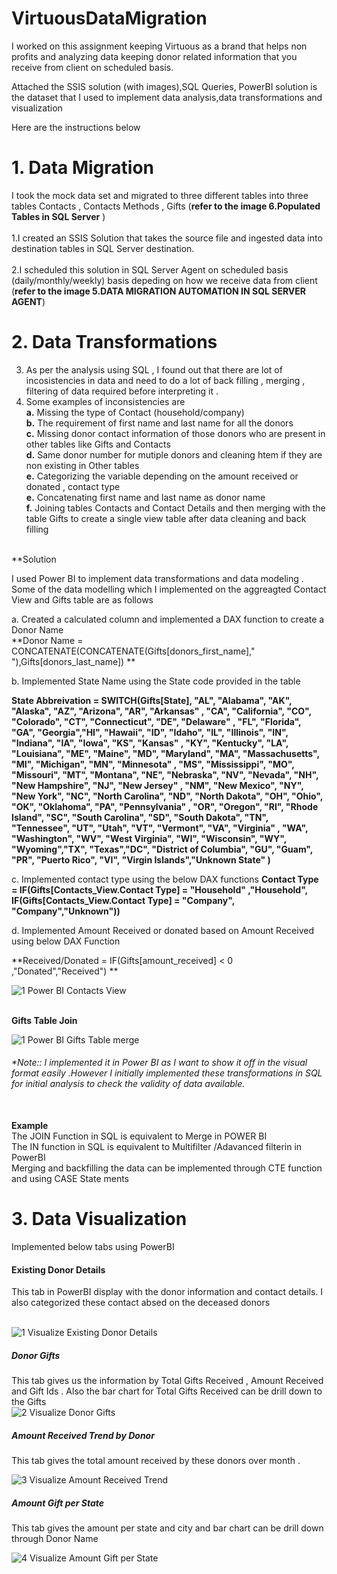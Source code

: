 # VirtuousDataMigration


I worked on this assignment keeping Virtuous as a brand that helps non profits and analyzing data keeping donor related information that you receive from client on scheduled basis. <br>

Attached the SSIS solution (with images),SQL Queries, PowerBI solution is the dataset that I used to implement data analysis,data transformations and visualization <br>

Here are the instructions below <br>

# 1. Data Migration <br> 

I took the mock data set and migrated to three different tables into three tables Contacts , Contacts Methods , Gifts (**refer to the image 6.Populated Tables in SQL Server** ) <br>
<br>
1.I created an SSIS Solution that takes the source file and ingested data into destination tables in SQL Server destination. <br><br>
2.I  scheduled this solution in SQL Server Agent on scheduled basis (daily/monthly/weekly) basis depeding on how we receive data from client  (**refer to the image 5.DATA MIGRATION AUTOMATION IN SQL SERVER AGENT**) <br>

# 2. Data Transformations <br> 
3. As per the analysis using SQL , I found out that there are lot of incosistencies in data and need to do a lot of back filling , merging , filtering of data required before interpreting it . <br>
4. Some examples of inconsistencies are  <br> **a.** Missing the type of Contact (household/company) <br> **b.** The requirement of first name and last name for all the donors <br> **c.** Missing donor contact information of those donors who are present in other tables like Gifts and Contacts <br> **d.** Same donor number for mutiple donors and cleaning htem if they are non existing in Other tables <br> **e.** Categorizing the variable depending on the amount received or donated , contact type <br> **e.** Concatenating first name and last name as donor name <br> **f.** Joining tables Contacts and Contact Details and then merging with the table Gifts to create a single view  table after data cleaning and back filling <br> <br>

**Solution <br>

I used Power BI to implement data transformations and data modeling .<br>
Some of the data modelling which I implemented on the aggreagted Contact View and Gifts table are as follows <br>

a. Created a calculated column and implemented a DAX function to create a Donor Name <br>
**Donor Name = CONCATENATE(CONCATENATE(Gifts[donors_first_name]," "),Gifts[donors_last_name]) **<br>

b. Implemented State Name using the State code provided in the table  <br>

**State Abbreivation = SWITCH(Gifts[State], "AL", "Alabama", "AK", "Alaska", "AZ", "Arizona", "AR", "Arkansas"
, "CA", "California", "CO", "Colorado", "CT", "Connecticut", "DE", "Delaware"
, "FL", "Florida", "GA", "Georgia","HI", "Hawaii", "ID", "Idaho", "IL", "Illinois", "IN", "Indiana", "IA", "Iowa", "KS", "Kansas"
, "KY", "Kentucky", "LA", "Louisiana", "ME", "Maine", "MD", "Maryland", "MA", "Massachusetts", "MI", "Michigan", "MN", "Minnesota"
, "MS", "Mississippi", "MO", "Missouri", "MT", "Montana", "NE", "Nebraska", "NV", "Nevada", "NH", "New Hampshire", "NJ", "New Jersey"
, "NM", "New Mexico", "NY", "New York", "NC", "North Carolina", "ND", "North Dakota", "OH", "Ohio", "OK", "Oklahoma", "PA", "Pennsylvania"
, "OR", "Oregon", "RI", "Rhode Island", "SC", "South Carolina", "SD", "South Dakota", "TN", "Tennessee", "UT", "Utah", "VT", "Vermont", "VA", "Virginia"
, "WA", "Washington", "WV", "West Virginia", "WI", "Wisconsin", "WY", "Wyoming","TX", "Texas","DC", "District of Columbia", "GU", "Guam", "PR", "Puerto Rico", "VI", "Virgin Islands","Unknown State" )** <br>

c. Implemented contact type using the below DAX functions 
**Contact Type = IF(Gifts[Contacts_View.Contact Type] = "Household" ,"Household", IF(Gifts[Contacts_View.Contact Type] = "Company", "Company","Unknown"))**<br>

d. Implemented Amount Received or donated based on Amount Received using below DAX Function <br>

**Received/Donated = IF(Gifts[amount_received] < 0 ,"Donated","Received") **<br>

![1  Power BI Contacts View](https://user-images.githubusercontent.com/12963112/192725386-9b4bb24d-0142-45e4-a7a2-f4cee44b1330.png)


<br> **Gifts Table Join** <br>


![1  Power BI Gifts Table merge](https://user-images.githubusercontent.com/12963112/192725974-0cf71988-3801-44c4-b89f-86b179ba6586.png)



###### *Note:: I implemented it in Power BI as I want to show it off in the visual format easily .However I initially implemented these transformations in SQL for initial analysis to check the validity of data available. <br><br>

**Example <br>**
The JOIN Function in SQL is equivalent to Merge in POWER BI <br>
The IN function in SQL is equivalent to Multifilter /Adavanced filterin in PowerBI <br>
Merging and backfilling the data can be implemented through CTE function and using CASE State ments <br>


# 3. Data Visualization <br> 

Implemented below tabs using PowerBI 

#### Existing Donor Details <br>

This tab in PowerBI display with the donor information and contact details. I also categorized these contact absed on the deceased donors  <br> <br>

![1  Visualize Existing Donor Details](https://user-images.githubusercontent.com/12963112/192724177-a34708b3-67fd-498f-8c8c-95b8351b60e4.png) <br>

##### Donor Gifts <br> 

This tab gives us the information by Total Gifts Received , Amount Received and Gift Ids . Also the bar chart for Total Gifts Received can be drill down to the Gifts <br>
![2  Visualize Donor Gifts](https://user-images.githubusercontent.com/12963112/192724556-40db6fc5-ada5-4679-932d-4d755610d6e5.png) <br>
##### Amount Received Trend by Donor <br>

This tab gives the total amount received by these donors over month . <br>


![3  Visualize Amount Received Trend](https://user-images.githubusercontent.com/12963112/192724585-b19d8e92-d5c8-4f6c-ac07-91258126a359.png) <br>

##### Amount Gift per State <br>

This tab gives the amount per state and city and bar chart can be drill down through Donor Name <br>

![4  Visualize Amount Gift per State](https://user-images.githubusercontent.com/12963112/192724624-2ef9cae3-a980-4d0a-a8bd-305285978c8b.png)




